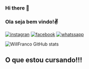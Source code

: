 ### Hi there 👋
### Ola seja bem vindo!✌️

[![instagran](https://img.shields.io/badge/Instagram-E4405F?style=for-the-badge&logo=instagram&logoColor=white)](https://instagran.com/william_francojr?r=nametag)
[![facebook](https://img.shields.io/badge/Facebook-1877F2?style=for-the-badge&logo=facebook&logoColor=white)](http://www.facebook.com/william.franco.1656)
[![whatssapp](https://img.shields.io/badge/WhatsApp-25D366?style=for-the-badge&logo=whatsapp&logoColor=white)](http://wa.me/32468561756)

![WillFranco GitHub stats](https://github-readme-stats.vercel.app/api?username=WillFranco&show_icons=true&theme=highcontrast)

## O que estou cursando!!!


